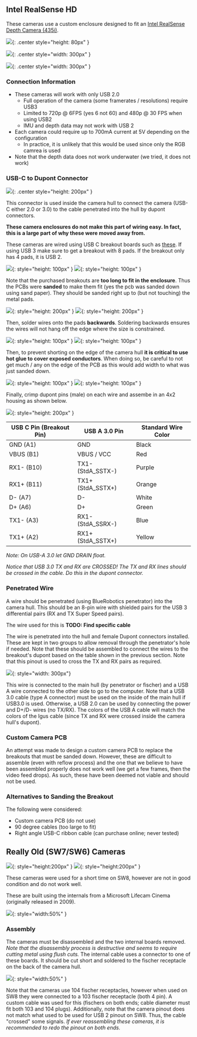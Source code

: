 
## Intel RealSense HD 

These cameras use a custom enclosure designed to fit an [Intel RealSense Depth Camera (435i)](https://www.intelrealsense.com/depth-camera-d435i/).

![](../img/realsense_camera.jpg){: .center style="height: 80px" }

![](../img/realsense_enclosure.jpg){: .center style="width: 300px" }

![](../img/realsense_in_enclosure.jpg){: .center style="width: 300px" }


### Connection Information

- These cameras will work with only USB 2.0
    - Full operation of the camera (some framerates / resolutions) require USB3
    - Limited to 720p @ 6FPS (yes 6 not 60) and 480p @ 30 FPS when using USB2
    - IMU and depth data may not work with USB 2
- Each camera could require up to 700mA current at 5V depending on the configuration
    - In practice, it is unlikely that this would be used since only the RGB camrea is used
- Note that the depth data does not work underwater (we tried, it does not work)


### USB-C to Dupont Connector

![](../img/realsense_amazon_cable_5.jpg){: .center style="height: 200px" }


This connector is used inside the camera hull to connect the camera (USB-C either 2.0 or 3.0) to the cable penetrated into the hull by dupont connectors.

**These camera enclosures do not make this part of wiring easy. In fact, this is a large part of why these were moved away from.**

These cameras are wired using USB C breakout boards such as [these](https://www.amazon.com/24pin-USB-C-Connector-Housing-5pcs/dp/B01LZEUWGQ). If using USB 3 make sure to get a breakout with 8 pads. If the breakout only has 4 pads, it is USB 2.

![](../img/realsense_amazon_breakout_1.jpg){: style="height: 100px" }
![](../img/realsense_amazon_breakout_2.jpg){: style="height: 100px" }

Note that the purchased breakouts are **too long to fit in the enclosure**. Thus the PCBs were **sanded** to make them fit (yes the pcb was sanded down using sand paper). They should be sanded right up to (but not touching) the metal pads.


![](../img/realsense_amazon_breakout_1_sanded.jpg){: style="height: 200px" }
![](../img/realsense_amazon_breakout_2_sanded.jpg){: style="height: 200px" }

Then, solder wires  onto the pads **backwards**. Soldering backwards ensures the wires will not hang off the edge where the size is constrained.

![](../img/realsense_amazon_cable_1.jpg){: style="height: 100px" }
![](../img/realsense_amazon_cable_2.jpg){: style="height: 100px" }

Then, to prevent shorting on the edge of the camera hull **it is critical to use hot glue to cover exposed conductors**. When doing so, be careful to not get much / any on the edge of the PCB as this would add width to what was just sanded down.

![](../img/realsense_amazon_cable_3.jpg){: style="height: 100px" }
![](../img/realsense_amazon_cable_4.jpg){: style="height: 100px" }

Finally, crimp dupont pins (male) on each wire and assembe in an 4x2 housing as shown below.

![](../img/realsense_amazon_cable_6.jpg){: style="height: 200px" }

| USB C Pin (Breakout Pin) | USB A 3.0 Pin       | Standard Wire Color |
| ------------------------ | ------------------- | ------------------- | 
| GND (A1)                 | GND                 | Black               |
| VBUS (B1)                | VBUS / VCC          | Red                 |
| RX1- (B10)               | TX1- (StdA_SSTX-)   | Purple              |
| RX1+ (B11)               | TX1+ (StdA_SSTX+)   | Orange              |
| D- (A7)                  | D-                  | White               |
| D+ (A6)                  | D+                  | Green               |
| TX1- (A3)                | RX1- (StdA_SSRX-)   | Blue                |
| TX1+ (A2)                | RX1+ (StdA_SSTX+)   | Yellow              |


*Note: On USB-A 3.0 let GND DRAIN float.*

*Notice that USB 3.0 TX and RX are CROSSED! The TX and RX lines should be crossed in the cable. Do this in the dupont connector.*



### Penetrated Wire

A wire should be penetrated (using BlueRobotics penetrator) into the camera hull. This should be an 8-pin wire with shielded pairs for the USB 3 differential pairs (RX and TX Super Speed pairs).

The wire used for this is **TODO: Find specific cable**

The wire is penetrated into the hull and female Dupont connectors installed. These are kept in two groups to allow removal through the penetrator's hole if needed. Note that these should be assembled to connect the wires to the breakout's dupont based on the table shown in the previous section. Note that this pinout is used to cross the TX and RX pairs as required.

![](../img/realsense_penetrator_duponts.jpg){: style="width: 300px"}

This wire is connected to the main hull (by penetrator or fischer) and a USB A wire connected to the other side to go to the computer. Note that a USB 3.0 cable (type A connector) must be used on the inside of the main hull if USB3.0 is used. Otherwise, a USB 2.0 can be used by connecting the power and D+/D- wires (no TX/RX). The colors of the USB A cable will match the colors of the Igus cable (since TX and RX were crossed inside the camera hull's dupont).


### Custom Camera PCB

An attempt was made to design a custom camera PCB to replace the breakouts that must be sanded down. However, these are difficult to assemble (even with reflow process) and the one that we believe to have been assembled properly does not work well (we get a few frames, then the video feed drops). As such, these have been deemed not viable and should not be used.


### Alternatives to Sanding the Breakout

The following were considered:

- Custom camera PCB (do not use)
- 90 degree cables (too large to fit)
- Right angle USB-C ribbon cable (can purchase online; never tested)


## Really Old (SW7/SW6) Cameras

![](../img/sw6_cam_front.jpg){: style="height:200px" } 
![](../img/sw6_cam_back.jpg){: style="height:200px" } 


These cameras were used for a short time on SW8, however are not in good condition and do not work well.

These are built using the internals from a Microsoft Lifecam Cinema (originally released in 2009). 

![](../img/lifecam_cinema.jpg){: style="width:50%" }


### Assembly

The cameras must be disassembled and the two internal boards removed. *Note that the disassembly process is destructive and seems to require cutting metal using flush cuts.* The internal cable uses a connector to one of these boards. It should be cut short and soldered to the fischer receptacle on the back of the camera hull. 

![](../img/sw6_cam_wiring.jpg){: style="width:50%" } 

Note that the cameras use 104 fischer receptacles, however when used on SW8 they were connected to a 103 fischer receptacle (both 4 pin). A custom cable was used for this (fischers on both ends; cable diameter must fit both 103 and 104 plugs). Additionally, note that the camera pinout does not match what used to be used for USB 2 pinout on SW8. Thus, the cable "crossed" some signals. *If ever reassembling these cameras, it is recommended to redo the pinout on both ends.*



